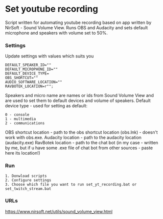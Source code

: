 # Set youtube recording

Script written for automating youtube recording based on app written by NirSoft - Sound Volume View. 
Runs OBS and Audacity and sets default microphone and speakers with volume set to 50%.

### Settings
Update settings with values which suits you

    DEFAULT_SPEAKER_ID=""
    DEFAULT_MICROPHONE_ID=""
    DEFAULT_DEVICE_TYPE=
    OBS_SHORTCUT=""
    AUDIO_SOFTWARE_LOCATION=""
    RAVBOTEK_LOCATION=r"";


Speakers and micro name are names or ids from Sound Volume View and are used to set them to default devices and volume of speakers.
Default device type - used for setting as default:
    
    0 - console
    1 - multimedia
    2 - communications
    
OBS shortcut location - path to the obs shortcut location (obs.lnk) - doesn't work with obs.exe.
Audacity location - path to the audacity location (audacity.exe)
RavBotek location - path to the chat bot (in my case - written by me, but if u have some .exe file of chat bot from other sources - paste here its location!)

### Run

    1. Donwload scripts
    2. Configure settings
    3. Choose which file you want to run set_yt_recording.bat or set_twitch_stream.bat


### URLs

https://www.nirsoft.net/utils/sound_volume_view.html

